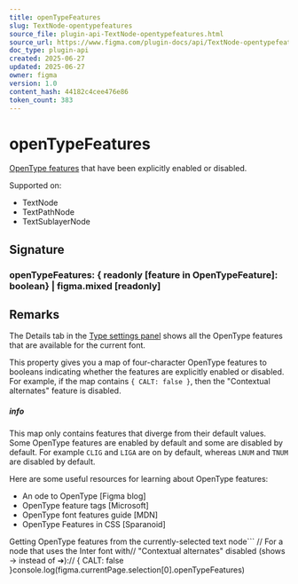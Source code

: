 ```yaml
---
title: openTypeFeatures
slug: TextNode-opentypefeatures
source_file: plugin-api-TextNode-opentypefeatures.html
source_url: https://www.figma.com/plugin-docs/api/TextNode-opentypefeatures/
doc_type: plugin-api
created: 2025-06-27
updated: 2025-06-27
owner: figma
version: 1.0
content_hash: 44182c4cee476e86
token_count: 383
---
```

# openTypeFeatures

[OpenType features](https://help.figma.com/hc/en-us/articles/4913951097367)
 that have been explicitly enabled or disabled.

 Supported on:

- TextNode
- TextPathNode
- TextSublayerNode

## Signature

### openTypeFeatures: { readonly [feature in OpenTypeFeature]: boolean} | figma.mixed [readonly]

## Remarks

The Details tab in the [Type settings panel](https://help.figma.com/hc/en-us/articles/360039956634-Explore-text-properties#type-settings)
 shows all the OpenType features that are available for the current font.

This property gives you a map of four-character OpenType features to booleans indicating whether the features are explicitly enabled or disabled. For example, if the map contains `{ CALT: false }`, then the "Contextual alternates" feature is disabled.

##### info

This map only contains features that diverge from their default values. Some OpenType features are enabled by default and some are disabled by default. For example `CLIG` and `LIGA` are on by default, whereas `LNUM` and `TNUM` are disabled by default.

Here are some useful resources for learning about OpenType features:

- An ode to OpenType [Figma blog]
- OpenType feature tags [Microsoft]
- OpenType font features guide [MDN]
- OpenType Features in CSS [Sparanoid]

Getting OpenType features from the currently-selected text node```
// For a node that uses the Inter font with// "Contextual alternates" disabled (shows -> instead of ➔):// { CALT: false }console.log(figma.currentPage.selection[0].openTypeFeatures)
```